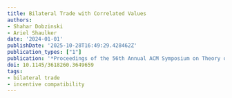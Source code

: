 ```yaml
---
title: Bilateral Trade with Correlated Values
authors:
- Shahar Dobzinski
- Ariel Shaulker
date: '2024-01-01'
publishDate: '2025-10-28T16:49:29.428462Z'
publication_types: ["1"]
publication: '*Proceedings of the 56th Annual ACM Symposium on Theory of Computing*'
doi: 10.1145/3618260.3649659
tags:
- bilateral trade
- incentive compatibility
---
```

